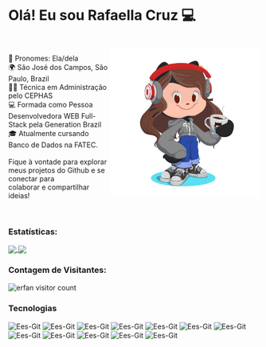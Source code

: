 # Olá! Eu sou Rafaella Cruz 💻

<br>

<img align="right" width="300" height="300" src="assets/myOctocat.png">
   
🌟 Pronomes: Ela/dela
<br>
🌍 São José dos Campos, São Paulo, Brazil
<br>
👩‍💼 Técnica em Administração pelo CEPHAS
<br>
💻 Formada como Pessoa Desenvolvedora WEB Full-Stack pela Generation Brazil
<br>
🎓 Atualmente cursando Banco de Dados na FATEC.
<br> 
<br> 
Fique à vontade para explorar meus projetos do Github e se conectar para 
<br> colaborar e compartilhar ideias!

<br> 

### Estatísticas:
<a href="https://github.com/arafaellacruz/github-readme-stats">
    <img height="140" align="center" src="https://github-readme-stats.vercel.app/api?username=arafaellacruz&theme=synthwave" />
</a>
      
<a href="https://github.com/arafaellacruz/convoychat">
    <img height="140" align="center" src="https://github-readme-stats.vercel.app/api/top-langs?username=arafaellacruz&layout=compact&theme=synthwave&langs_count=8&card_width=400" />
</a>

### Contagem de Visitantes:
<img src="https://profile-counter.glitch.me/{arafaellacruz}/count.svg" alt="erfan visitor count" /></p>


### Tecnologias
 
<div align="left">
    <img align="center" alt="Ees-Git" height="30" width="40" src="https://cdn.jsdelivr.net/gh/devicons/devicon/icons/git/git-original.svg" /> 
    <img align="center" alt="Ees-Git" height="30" width="40" src="https://cdn.jsdelivr.net/gh/devicons/devicon/icons/java/java-original.svg" />
    <img align="center" alt="Ees-Git" height="30" width="40" src="https://cdn.jsdelivr.net/gh/devicons/devicon/icons/mysql/mysql-original.svg" />
    <img align="center" alt="Ees-Git" height="30" width="40" src="https://cdn.jsdelivr.net/gh/devicons/devicon/icons/spring/spring-original.svg" /> 
    <img align="center" alt="Ees-Git" height="30" width="40" src="https://cdn.jsdelivr.net/gh/devicons/devicon/icons/react/react-original.svg" />
    <img align="center" alt="Ees-Git" height="30" width="40" src="https://cdn.jsdelivr.net/gh/devicons/devicon/icons/javascript/javascript-original.svg" />
    <img align="center" alt="Ees-Git" height="30" width="40" src="https://cdn.jsdelivr.net/gh/devicons/devicon/icons/html5/html5-original.svg" />
    <img align="center" alt="Ees-Git" height="30" width="40" src="https://cdn.jsdelivr.net/gh/devicons/devicon/icons/css3/css3-original.svg" />
    <img align="center" alt="Ees-Git" height="30" width="40" src="https://cdn.jsdelivr.net/gh/devicons/devicon/icons/typescript/typescript-original.svg" />
    <img align="center" alt="Ees-Git" height="30" width="40" src="https://cdn.jsdelivr.net/gh/devicons/devicon/icons/python/python-original.svg" />
    <img align="center" alt="Ees-Git" height="30" width="40" src="https://cdn.jsdelivr.net/gh/devicons/devicon/icons/go/go-original.svg" />
    <img align="center" alt="Ees-Git" height="30" width="40" src="https://cdn.jsdelivr.net/gh/devicons/devicon/icons/docker/docker-original.svg" />
</div>

